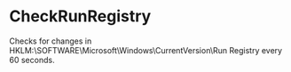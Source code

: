 # CheckRunRegistry
Checks for changes in HKLM:\\SOFTWARE\Microsoft\Windows\CurrentVersion\Run Registry every 60 seconds.

